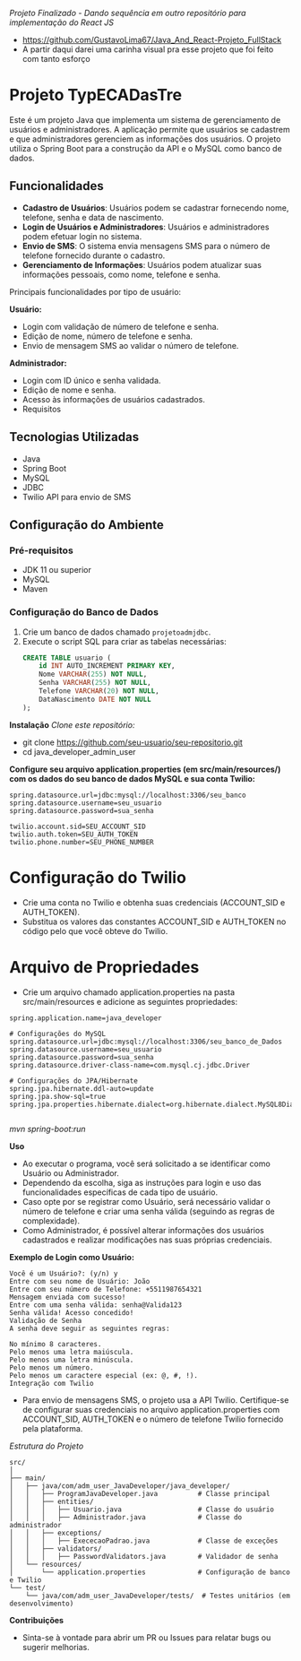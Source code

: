 *Projeto Finalizado - Dando sequência em outro repositório para implementação do React JS*
- https://github.com/GustavoLima67/Java_And_React-Projeto_FullStack
- A partir daqui darei uma carinha visual pra esse projeto que foi feito com tanto esforço

# Projeto TypECADasTre

Este é um projeto Java que implementa um sistema de gerenciamento de usuários e administradores. A aplicação permite que usuários se cadastrem e que administradores gerenciem as informações dos usuários. O projeto utiliza o Spring Boot para a construção da API e o MySQL como banco de dados.

## Funcionalidades

- **Cadastro de Usuários**: Usuários podem se cadastrar fornecendo nome, telefone, senha e data de nascimento.
- **Login de Usuários e Administradores**: Usuários e administradores podem efetuar login no sistema.
- **Envio de SMS**: O sistema envia mensagens SMS para o número de telefone fornecido durante o cadastro.
- **Gerenciamento de Informações**: Usuários podem atualizar suas informações pessoais, como nome, telefone e senha.


Principais funcionalidades por tipo de usuário:

**Usuário:**
- Login com validação de número de telefone e senha.
- Edição de nome, número de telefone e senha.
- Envio de mensagem SMS ao validar o número de telefone.

**Administrador:**
- Login com ID único e senha validada.
- Edição de nome e senha.
- Acesso às informações de usuários cadastrados.
- Requisitos

## Tecnologias Utilizadas

- Java
- Spring Boot
- MySQL
- JDBC
- Twilio API para envio de SMS

## Configuração do Ambiente

### Pré-requisitos

- JDK 11 ou superior
- MySQL
- Maven

### Configuração do Banco de Dados

1. Crie um banco de dados chamado `projetoadmjdbc`.
2. Execute o script SQL para criar as tabelas necessárias:
   ```sql
   CREATE TABLE usuario (
       id INT AUTO_INCREMENT PRIMARY KEY,
       Nome VARCHAR(255) NOT NULL,
       Senha VARCHAR(255) NOT NULL,
       Telefone VARCHAR(20) NOT NULL,
       DataNascimento DATE NOT NULL
   );


**Instalação**
*Clone este repositório:*

- git clone https://github.com/seu-usuario/seu-repositorio.git
- cd java_developer_admin_user

**Configure seu arquivo application.properties (em src/main/resources/) com os dados do seu banco de dados MySQL e sua conta Twilio:**

````
spring.datasource.url=jdbc:mysql://localhost:3306/seu_banco
spring.datasource.username=seu_usuario
spring.datasource.password=sua_senha
````

````
twilio.account.sid=SEU_ACCOUNT_SID
twilio.auth.token=SEU_AUTH_TOKEN
twilio.phone.number=SEU_PHONE_NUMBER
````

# Configuração do Twilio

- Crie uma conta no Twilio e obtenha suas credenciais (ACCOUNT_SID e AUTH_TOKEN).
- Substitua os valores das constantes ACCOUNT_SID e AUTH_TOKEN no código pelo que você obteve do Twilio.

# Arquivo de Propriedades
- Crie um arquivo chamado application.properties na pasta src/main/resources e adicione as seguintes propriedades:
````
spring.application.name=java_developer

# Configurações do MySQL
spring.datasource.url=jdbc:mysql://localhost:3306/seu_banco_de_Dados
spring.datasource.username=seu_usuario
spring.datasource.password=sua_senha
spring.datasource.driver-class-name=com.mysql.cj.jdbc.Driver

# Configurações do JPA/Hibernate
spring.jpa.hibernate.ddl-auto=update
spring.jpa.show-sql=true
spring.jpa.properties.hibernate.dialect=org.hibernate.dialect.MySQL8Dialect
  
````

*mvn spring-boot:run*

**Uso**

- Ao executar o programa, você será solicitado a se identificar como Usuário ou Administrador.
- Dependendo da escolha, siga as instruções para login e uso das funcionalidades específicas de cada tipo de usuário.
- Caso opte por se registrar como Usuário, será necessário validar o número de telefone e criar uma senha válida (seguindo as regras de complexidade).
- Como Administrador, é possível alterar informações dos usuários cadastrados e realizar modificações nas suas próprias credenciais.

**Exemplo de Login como Usuário:**
````
Você é um Usuário?: (y/n) y
Entre com seu nome de Usuário: João
Entre com seu número de Telefone: +5511987654321
Mensagem enviada com sucesso!
Entre com uma senha válida: senha@Valida123
Senha válida! Acesso concedido!
Validação de Senha
A senha deve seguir as seguintes regras:

No mínimo 8 caracteres.
Pelo menos uma letra maiúscula.
Pelo menos uma letra minúscula.
Pelo menos um número.
Pelo menos um caractere especial (ex: @, #, !).
Integração com Twilio
````
- Para envio de mensagens SMS, o projeto usa a API Twilio. Certifique-se de configurar suas credenciais no arquivo application.properties com ACCOUNT_SID, AUTH_TOKEN e o número de telefone Twilio fornecido pela plataforma.

*Estrutura do Projeto*

````
src/
│
├── main/
│   ├── java/com/adm_user_JavaDeveloper/java_developer/
│   │   ├── ProgramJavaDeveloper.java          # Classe principal
│   │   ├── entities/
│   │   │   ├── Usuario.java                   # Classe do usuário
│   │   │   ├── Administrador.java             # Classe do administrador
│   │   ├── exceptions/
│   │   │   ├── ExececaoPadrao.java            # Classe de exceções
│   │   ├── validators/
│   │   │   ├── PasswordValidators.java        # Validador de senha
│   └── resources/
│       └── application.properties             # Configuração de banco e Twilio
└── test/
    └── java/com/adm_user_JavaDeveloper/tests/  # Testes unitários (em desenvolvimento)
````

**Contribuições**
- Sinta-se à vontade para abrir um PR ou Issues para relatar bugs ou sugerir melhorias.

